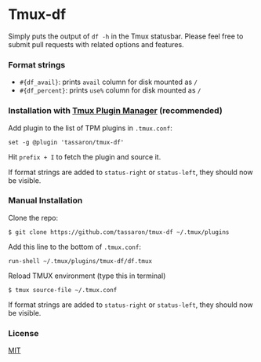 # Tmux-df

Simply puts the output of `df -h` in the Tmux statusbar. Please feel free to submit pull requests with related options and features.


### Format strings
* `#{df_avail}`: prints `avail` column for disk mounted as `/`
* `#{df_percent}`: prints `use%` column for disk mounted as `/`


### Installation with [Tmux Plugin Manager](https://github.com/tmux-plugins/tpm) (recommended)

Add plugin to the list of TPM plugins in `.tmux.conf`:

    set -g @plugin 'tassaron/tmux-df'

Hit `prefix + I` to fetch the plugin and source it.

If format strings are added to `status-right` or `status-left`, they should now be visible.

### Manual Installation

Clone the repo:

    $ git clone https://github.com/tassaron/tmux-df ~/.tmux/plugins

Add this line to the bottom of `.tmux.conf`:

    run-shell ~/.tmux/plugins/tmux-df/df.tmux

Reload TMUX environment (type this in terminal)

    $ tmux source-file ~/.tmux.conf

If format strings are added to `status-right` or `status-left`, they should now be visible.


### License

[MIT](LICENSE)
